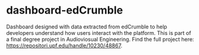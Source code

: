 # dashboard-edCrumble
Dashboard designed with data extracted from edCrumble to help developers understand how users interact with the platform. This is part of a final degree project in Audioviosual Engineering. Find the full project here: https://repositori.upf.edu/handle/10230/48867.
